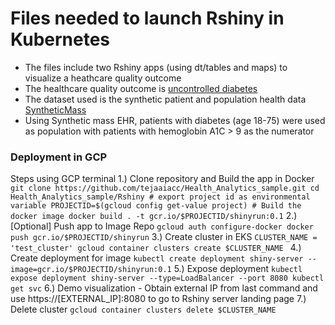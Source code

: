 # Files needed to launch Rshiny in Kubernetes
- The files include two Rshiny apps (using dt/tables and maps) to visualize a heathcare quality outcome 
- The healthcare quality outcome is [uncontrolled diabetes](https://ecqi.healthit.gov/ecqm/ep/2019/cms122v7)  
- The dataset used is the synthetic patient and population health data [SyntheticMass](https://synthea.mitre.org/)
- Using Synthetic mass EHR, patients with diabetes (age 18-75) were used as population with patients with hemoglobin A1C > 9 as the numerator  

### Deployment in GCP
Steps using GCP terminal 
1.) Clone repository and Build the app in Docker
	```
	git clone https://github.com/tejaaiacc/Health_Analytics_sample.git
	cd Health_Analytics_sample/Rshiny
	# export project id as environmental variable
	PROJECTID=$(gcloud config get-value project)
	# Build the docker image
	docker build . -t gcr.io/$PROJECTID/shinyrun:0.1
	```
2.) [Optional] Push app to Image Repo 
	```
	gcloud auth configure-docker
	docker push gcr.io/$PROJECTID/shinyrun
	```
3.) Create cluster in EKS
	```
	CLUSTER_NAME = 'test_cluster'
	gcloud container clusters create $CLUSTER_NAME 
	```
4.) Create deployment for image
	```
	kubectl create deployment shiny-server --image=gcr.io/$PROJECTID/shinyrun:0.1
	```
5.) Expose deployment 
	```
	kubectl expose deployment shiny-server --type=LoadBalancer --port 8080
	kubectl get svc
	```
6.) Demo visualization
	- Obtain external IP from last command and use https://[EXTERNAL_IP]:8080 to go to Rshiny server landing page
7.) Delete cluster 
	```
	gcloud container clusters delete $CLUSTER_NAME
	```